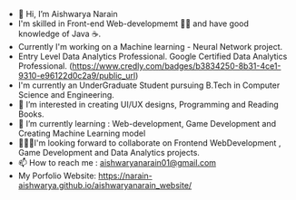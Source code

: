 - 👋 Hi, I’m Aishwarya Narain
- I'm skilled in Front-end Web-developmemt 👩‍💻 and have good knowledge of Java ☕.
- Currently I'm working on a Machine learning - Neural Network project.
- Entry Level Data Analytics Professional. Google Certified Data Analytics Professional. (https://www.credly.com/badges/b3834250-8b31-4ce1-9310-e96122d0c2a9/public_url)
- I'm currently an UnderGraduate Student pursuing B.Tech in Computer Science and Engineering.
- 👀 I’m interested in creating UI/UX designs, Programming and Reading Books.
- 🌱 I’m currently learning : Web-development, Game Development and Creating Machine Learning model
- 🐱‍🚀🤝I'm looking forward to collaborate on Frontend WebDevelopment , Game Development and Data Analytics projects.
- 📫 How to reach me : aishwaryanarain01@gmail.com
- My Porfolio Website: https://narain-aishwarya.github.io/aishwaryanarain_website/
<!---
narain-aishwarya/narain-aishwarya is a ✨ special ✨ repository because its `README.md` (this file) appears on your GitHub profile.
You can click the Preview link to take a look at your changes.
--->
